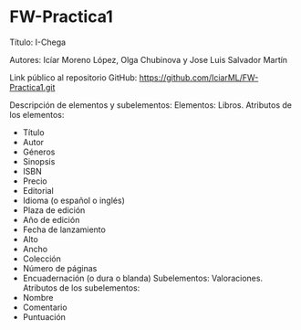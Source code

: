 # FW-Practica1
Título: I-Chega

Autores: Icíar Moreno López, Olga Chubinova y Jose Luis Salvador Martín

Link público al repositorio GitHub:
https://github.com/IciarML/FW-Practica1.git

Descripción de elementos y subelementos:
Elementos: Libros.
Atributos de los elementos: 
  - Título
  - Autor
  - Géneros
  - Sinopsis
  - ISBN
  - Precio
  - Editorial
  - Idioma (o español o inglés)
  - Plaza de edición
  - Año de edición
  - Fecha de lanzamiento
  - Alto
  - Ancho
  - Colección
  - Número de páginas
  - Encuadernación (o dura o blanda)
Subelementos: Valoraciones.
Atributos de los subelementos:
  - Nombre
  - Comentario
  - Puntuación
